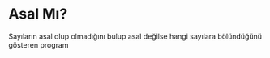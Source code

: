 # Asal Mı?
Sayıların asal olup olmadığını bulup asal değilse hangi sayılara bölündüğünü gösteren program
